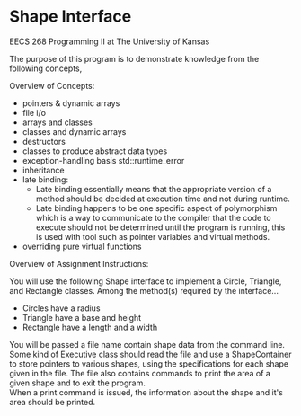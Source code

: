# Shape Interface

EECS 268 Programming II at The University of Kansas

The purpose of this program is to demonstrate knowledge from the following concepts,

Overview of Concepts:
- pointers & dynamic arrays
- file i/o
- arrays and classes
- classes and dynamic arrays
- destructors
- classes to produce abstract data types
- exception-handling basis std::runtime_error
- inheritance
- late binding:  
  - Late binding essentially means that the appropriate version of a method should be decided at execution time and not during runtime.
  - Late binding happens to be one specific aspect of polymorphism which is a way to communicate to the compiler that the code to execute should not be        determined until the program is running, this is used with tool such as pointer variables and virtual methods.
- overriding pure virtual functions

Overview of Assignment Instructions:

You will use the following Shape interface to implement a Circle, Triangle, and Rectangle classes. Among the method(s) required by the interface...
- Circles have a radius
- Triangle have a base and height
- Rectangle have a length and a width

You will be passed a file name contain shape data from the command line. 
Some kind of Executive class should read the file and use a ShapeContainer to store pointers to various shapes, using the specifications for each shape given in the file.
The file also contains commands to print the area of a given shape and to exit the program.  
When a print command is issued, the information about the shape and it's area should be printed.
